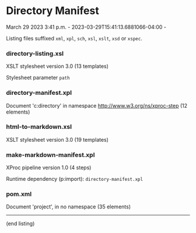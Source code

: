 

# Directory Manifest

March 29 2023 3:41 p.m. - 2023-03-29T15:41:13.6881066-04:00 -

Listing files suffixed `xml`, `xpl`, `sch`, `xsl`, `xslt`, `xsd` or `xspec`.

### directory-listing.xsl

XSLT stylesheet version 3.0 (13 templates)

Stylesheet parameter `path` 

### directory-manifest.xpl

Document 'c:directory' in namespace http://www.w3.org/ns/xproc-step (12 elements)

### html-to-markdown.xsl

XSLT stylesheet version 3.0 (19 templates)

### make-markdown-manifest.xpl

XProc pipeline version 1.0 (4 steps)

Runtime dependency (p:import): `directory-manifest.xpl`

### pom.xml

Document 'project', in no namespace (35 elements)

-----


(end listing)